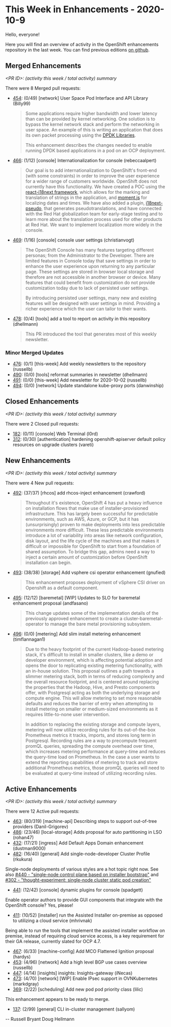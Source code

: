 # This Week in Enhancements - 2020-10-9

Hello, everyone!

Here you will find an overview of activity in the OpenShift enhancements repository in the last week.  You can find previous editions [on github](https://github.com/openshift/enhancements/tree/master/this-week).

## Merged Enhancements

*&lt;PR ID&gt;: (activity this week / total activity) summary*

There were 8 Merged pull requests:

- [454](https://github.com/openshift/enhancements/pull/454): (0/49) &#91;network&#93; User Space Pod Interface and API Library (Billy99)

  > Some applications require higher bandwidth and lower latency than can be provided by kernel networking. One solution is to bypass the kernel network stack and perform the networking in user space. An example of this is writing an application that does its own packet processing using the [DPDK Libraries](https://www.dpdk.org/).
  >
  > This enhancement describes the changes needed to enable running DPDK based applications in a pod on an OCP deployment.

- [466](https://github.com/openshift/enhancements/pull/466): (1/12) &#91;console&#93; Internationalization for console (rebeccaalpert)

  > Our goal is to add internationalization to OpenShift's front-end
  > (with some constraints) in order to improve the user experience
  > for a wider range of customers worldwide. OpenShift does not
  > currently have this functionality. We have created a POC using the
  > [react-i18next framework](https://react.i18next.com/), which
  > allows for the marking and translation of strings in the
  > application, and [moment.js](https://momentjs.com/) for localizing
  > dates and times. We have also added a plugin,
  > [i18next-pseudo](https://github.com/MattBoatman/i18next-pseudo),
  > that generates pseudotranslations, and have connected with the Red
  > Hat globalization team for early-stage testing and to learn more
  > about the translation process used for other products at Red
  > Hat. We want to implement localization more widely in the console.

- [469](https://github.com/openshift/enhancements/pull/469): (1/16) &#91;console&#93; console user settings (christianvogt)

  > The OpenShift Console has many features targeting different
  > personas; from the Administrator to the Developer. There are
  > limited features in Console today that save settings in order to
  > enhance the user experience upon returning to any particular
  > page. These settings are stored in browser local storage and
  > therefore are not accessible in another browser or device. Many
  > features that could benefit from customization do not provide
  > customization today due to lack of persisted user settings.
  >
  > By introducing persisted user settings, many new and existing features will be designed with user settings in mind. Providing a richer experience which the user can tailor to their wants.

- [478](https://github.com/openshift/enhancements/pull/478): (0/4) &#91;tools&#93; add a tool to report on activity in this repository (dhellmann)

  > This PR introduced the tool that generates most of this weekly newsletter.

### Minor Merged Updates

- [476](https://github.com/openshift/enhancements/pull/476): (0/1) &#91;this-week&#93; Add weekly newsletters to the repository (russellb)
- [490](https://github.com/openshift/enhancements/pull/490): (0/0) &#91;tools&#93; reformat summaries in newsletter (dhellmann)
- [491](https://github.com/openshift/enhancements/pull/491): (0/0) &#91;this-week&#93; Add newsletter for 2020-10-02 (russellb)
- [494](https://github.com/openshift/enhancements/pull/494): (0/0) &#91;network&#93; Update standalone kube-proxy ports (danwinship)

## Closed Enhancements

*&lt;PR ID&gt;: (activity this week / total activity) summary*

There were 2 Closed pull requests:

- [182](https://github.com/openshift/enhancements/pull/182): (0/11) &#91;console&#93; Web Terminal (l0rd)
- [312](https://github.com/openshift/enhancements/pull/312): (0/30) &#91;authentication&#93; hardening openshift-apiserver default policy resources on upgrade clusters (vareti)

## New Enhancements

*&lt;PR ID&gt;: (activity this week / total activity) summary*

There were 4 New pull requests:

- [492](https://github.com/openshift/enhancements/pull/492): (37/37) &#91;rhcos&#93; add rhcos-inject enhancement (crawford)

  > Throughout it's existence, OpenShift 4 has put a heavy influence
  > on installation flows that make use of installer-provisioned
  > infrastructure. This has largely been successful for predictable
  > environments, such as AWS, Azure, or GCP, but it has
  > (unsurprisingly) proven to make deployments into less predictable
  > environments more difficult. These less predictable environments
  > introduce a lot of variability into areas like network
  > configuration, disk layout, and the life cycle of the machines and
  > that makes it difficult or impossible for OpenShift to start from
  > a foundation of shared assumption. To bridge this gap, admins need
  > a way to inject a certain amount of customization before OpenShift
  > installation can begin.

- [493](https://github.com/openshift/enhancements/pull/493): (38/38) &#91;storage&#93; Add vsphere csi operator enhancement (gnufied)

  > This enhancement proposes deployment of vSphere CSI driver on Openshift as a default component.

- [495](https://github.com/openshift/enhancements/pull/495): (12/12) &#91;baremetal&#93; [WIP] Updates to SLO for baremetal enhancement proposal (andfasano)

  > This change updates some of the implementation details of the previously approved enhancement to create a cluster-baremetal-operator to manage the bare metal provisioning subsystem.

- [496](https://github.com/openshift/enhancements/pull/496): (0/0) &#91;metering&#93; Add slim install metering enhancement (timflannagan1)

  > Due to the heavy footprint of the current Hadoop-based metering
  > stack, it's difficult to install in smaller clusters, like a demo
  > or developer environment, which is affecting potential adoption
  > and opens the door to replicating existing metering functionality,
  > with an in-house solution. This proposal outlines a path towards a
  > slimmer metering stack, both in terms of reducing complexity and
  > the overall resource footprint, and is centered around replacing
  > the properties that the Hadoop, Hive, and Presto components offer,
  > with Postgresql acting as both the underlying storage and compute
  > engine. This will allow metering to set more reasonable defaults
  > and reduces the barrier of entry when attempting to install
  > metering on smaller or medium-sized environments as it requires
  > little-to-none user intervention.
  >
  > In addition to replacing the existing storage and compute layers,
  > metering will now utilize recording rules for its out-of-the-box
  > Prometheus metrics it tracks, imports, and stores long term in
  > Postgresql. Recording rules are a way to precompute frequent
  > promQL queries, spreading the compute overhead over time, which
  > increases metering performance at query-time and reduces the
  > query-time load on Prometheus. In the case a user wants to extend
  > the reporting capabilities of metering to track and store
  > additional Prometheus metrics, those promQL queries will need to
  > be evaluated at query-time instead of utilizing recording rules.


## Active Enhancements

*&lt;PR ID&gt;: (activity this week / total activity) summary*

There were 12 Active pull requests:

- [463](https://github.com/openshift/enhancements/pull/463): (80/319) &#91;machine-api&#93; Describing steps to support out-of-tree providers (Danil-Grigorev)
- [486](https://github.com/openshift/enhancements/pull/486): (23/46) &#91;local-storage&#93; Adds proposal for auto partitioning in LSO (rohan47)
- [432](https://github.com/openshift/enhancements/pull/432): (17/21) &#91;ingress&#93; Add Default Apps Domain enhancement (dustman9000)
- [482](https://github.com/openshift/enhancements/pull/482): (16/40) &#91;general&#93; Add single-node-developer Cluster Profile (rkukura)

Single-node deployments of various styles are a hot topic right now. See also [#440 - "single-node control plane based on installer bootstrap"](https://github.com/openshift/enhancements/pull/440) and [#302 - "thought-experiment: single-node cluster static pod creation"](https://github.com/openshift/enhancements/pull/302)

- [441](https://github.com/openshift/enhancements/pull/441): (12/42) &#91;console&#93; dynamic plugins for console (spadgett)

Enable operator authors to provide GUI components that integrate with the OpenShift console? Yes, please!

- [411](https://github.com/openshift/enhancements/pull/411): (10/52) &#91;installer&#93; run the Assisted Installer on-premise as opposed to utilizing a cloud service (mhrivnak)

Being able to run the tools that implement the assisted installer workflow on premise, instead of requiring cloud service access, is a key requirement for their GA release, currently slated for OCP 4.7.

- [467](https://github.com/openshift/enhancements/pull/467): (6/33) &#91;machine-config&#93; Add MCO Flattened Ignition proposal (hardys)
- [453](https://github.com/openshift/enhancements/pull/453): (4/96) &#91;network&#93; Add a high level BGP use cases overview (russellb)
- [447](https://github.com/openshift/enhancements/pull/447): (4/14) &#91;insights&#93; insights: Insights-gateway (iNecas)
- [473](https://github.com/openshift/enhancements/pull/473): (4/70) &#91;network&#93; [WIP] Enable IPsec support in OVNKubernetes (markdgray)
- [369](https://github.com/openshift/enhancements/pull/369): (2/22) &#91;scheduling&#93; Add new pod pod priority class (lilic)

This enhancement appears to be ready to merge.

- [137](https://github.com/openshift/enhancements/pull/137): (2/99) &#91;general&#93; CLI in-cluster management (sallyom)

--
Russell Bryant
Doug Hellmann

